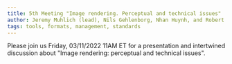 ```yaml
---
title: 5th Meeting "Image rendering. Perceptual and technical issues"
author: Jeremy Muhlich (lead), Nils Gehlenborg, Nhan Huynh, and Robert Krueger
tags: tools, formats, management, standards
---
```


Please join us Friday, 03/11/2022 11AM ET for a presentation and intertwined discussion about "Image rendering: perceptual and technical issues".
